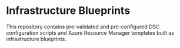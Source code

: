 # Infrastructure Blueprints
This repository contains pre-validated and pre-configured DSC configuration scripts and Azure Resource Manager templates built as infrastructure blueprints.
